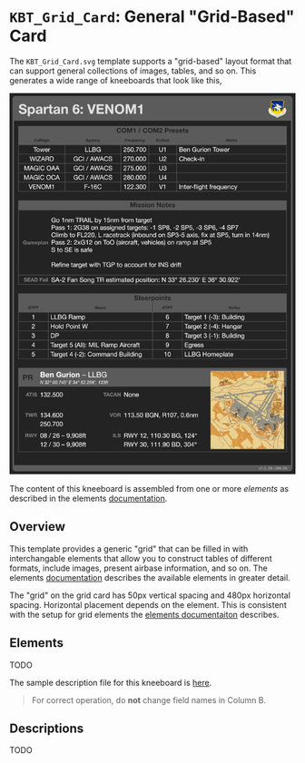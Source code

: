 # `KBT_Grid_Card`: General "Grid-Based" Card

The `KBT_Grid_Card.svg` template supports a "grid-based" layout format that can support general
collections of images, tables, and so on. This generates a wide range of kneeboards that look
like this,

![](images/KBT_Grid_Card_Example.png)

The content of this kneeboard is assembled from one or more *elements* as described in the
elements
[documentation](./Elements.md).

## Overview

This template provides a generic "grid" that can be filled in with interchangable elements that
allow you to construct tables of different formats, include images, present airbase
information, and so on. The elements
[documentation](./Elements.md)
describes the available elements in greater detail.

The "grid" on the grid card has 50px vertical spacing and 480px horizontal spacing. Horizontal
placement depends on the element. This is consistent with the setup for grid elements the
[elements documentaiton](./Elements.md)
describes.

## Elements

TODO

The sample description file for this kneeboard is
[here](sdefs/Description_Flight_Card.xlsx).

> For correct operation, do **not** change field names in Column B.


## Descriptions

TODO